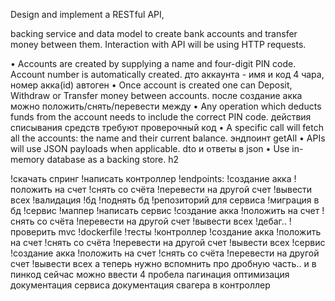 Design and implement a RESTful API,

backing service and data model to create bank accounts and transfer money between them.
Interaction with API will be using HTTP requests.

• Accounts are created by supplying a name and four-digit PIN code. Account number is automatically created.
  дто аккаунта - имя и код 4 чара, номер акка(id) автоген
• Once account is created one can Deposit, Withdraw or Transfer money between accounts.
  после создание акка можно положить/снять/перевести между
• Any operation which deducts funds from the account needs to include the correct PIN code.
  действия списывания средств требуют проверочный код
• A specific call will fetch all the accounts: the name and their current balance.
  эндпоинт getAll
• APIs will use JSON payloads when applicable.
  dto и ответы в json
• Use in-memory database as a backing store.
  h2

!скачать спринг
!написать контроллер
  !endpoints:
    !создание акка
    !положить на счет
    !снять со счёта
    !перевести на другой счет
    !вывести всех
  !валидация
!бд
  !поднять бд
  !репозиторий для сервиса
  !миграция в бд
!сервис
  !маппер
  !написать сервис
    !создание акка
    !положить на счет
    !снять со счёта
    !перевести на другой счет
    !вывести всех
  !дебаг..
!проверить mvc
!dockerfile
!тесты
  !контроллер
    !создание акка
    !положить на счет
    !снять со счёта
    !перевести на другой счет
    !вывести всех
  !сервис
    !создание акка
    !положить на счет
    !снять со счёта
    !перевести на другой счет
    !вывести всех
а теперь нужно вспомнить про дробную часть..
и в пинкод сейчас можно ввести 4 пробела
пагинация
оптимизация
документация сервиса
документация свагера в контроллер